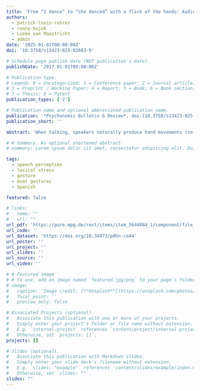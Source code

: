 ```yaml
---
title: 'From “I dance” to “she danced” with a flick of the hands: Audiovisual stress perception in Spanish'
authors:
  - patrick-louis-rohrer
  - ronny-bujok
  - Lieke van Maastricht
  - admin
date: '2025-01-01T00:00:00Z'
doi: '10.3758/s13423-025-02683-9'

# Schedule page publish date (NOT publication's date).
publishDate: '2017-01-01T00:00:00Z'

# Publication type.
# Legend: 0 = Uncategorized; 1 = Conference paper; 2 = Journal article;
# 3 = Preprint / Working Paper; 4 = Report; 5 = Book; 6 = Book section;
# 7 = Thesis; 8 = Patent
publication_types: ['2']

# Publication name and optional abbreviated publication name.
publication: '*Psychonomic Bulletin & Review*, doi:[10.3758/s13423-025-02683-9](https://doi.org/10.3758/s13423-025-02683-9)'
publication_short: ''

abstract: 'When talking, speakers naturally produce hand movements (co-speech gestures) that contribute to communication. Evidence in Dutch suggests that the timing of simple up-and-down, non-referential “beat” gestures influences spoken word recognition: the same auditory stimulus was perceived as CONtent (noun, capitalized letters indicate stressed syllables) when a beat gesture occurred on the first syllable, but as conTENT (adjective) when the gesture occurred on the second syllable. However, these findings were based on a small number of minimal pairs in Dutch, limiting the generalizability of the findings. We therefore tested this effect in Spanish, where lexical stress is highly relevant in the verb conjugation system, distinguishing bailo, “I dance” with word-initial stress from bailó, “she danced” with word-final stress. Testing a larger sample (N=100), we also assessed whether individual differences in working memory capacity modulated how much individuals relied on the gestures in spoken word recognition. The results showed that, similar to Dutch, Spanish participants were biased to perceive lexical stress on the syllable that visually co-occurred with a beat gesture, with the effect being strongest when the acoustic stress cues were most ambiguous. No evidence was found for by-participant effect sizes to be influenced by individual differences in phonological or visuospatial working memory. These findings reveal gestural-speech coordination impacts lexical stress perception in a language where listeners are regularly confronted with such lexical stress contrasts, highlighting the impact of gestures timing on prominence perception and spoken word recognition.'

# # Summary. An optional shortened abstract.
# summary: Lorem ipsum dolor sit amet, consectetur adipiscing elit. Duis posuere tellus ac convallis placerat. Proin tincidunt magna sed ex sollicitudin condimentum.

tags:
  - speech perception
  - lexical stress
  - gesture
  - beat gestures
  - Spanish

featured: false

# links:
# - name: ""
#   url: ""
url_pdf: 'https://pure.mpg.de/rest/items/item_3644884_1/component/file_3644885/content'
url_code: ''
url_dataset: 'https://doi.org/10.34973/p0hn-ce44'
url_poster: ''
url_project: ''
url_slides: ''
url_source: ''
url_video: ''

# # Featured image
# # To use, add an image named `featured.jpg/png` to your page's folder.
# image:
#   caption: 'Image credit: [**Unsplash**](https://unsplash.com/photos/pLCdAaMFLTE)'
#   focal_point: ''
#   preview_only: false

# Associated Projects (optional).
#   Associate this publication with one or more of your projects.
#   Simply enter your project's folder or file name without extension.
#   E.g. `internal-project` references `content/project/internal-project/index.md`.
#   Otherwise, set `projects: []`.
projects: []

# Slides (optional).
#   Associate this publication with Markdown slides.
#   Simply enter your slide deck's filename without extension.
#   E.g. `slides: "example"` references `content/slides/example/index.md`.
#   Otherwise, set `slides: ""`.
slides: ""
---
```


<!-- {{% callout note %}}
Click the _Cite_ button above to demo the feature to enable visitors to import publication metadata into their reference management software.
{{% /callout %}}

Supplementary notes can be added here, including [code and math](https://wowchemy.com/docs/content/writing-markdown-latex/). -->
